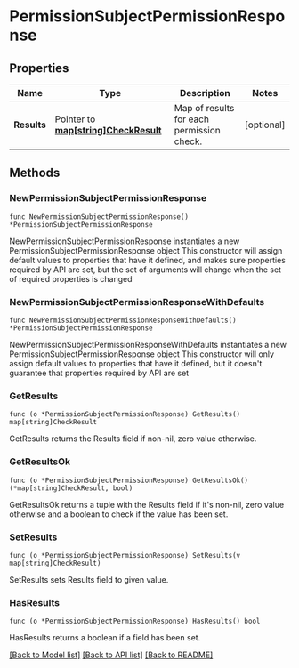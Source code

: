 # PermissionSubjectPermissionResponse

## Properties

Name | Type | Description | Notes
------------ | ------------- | ------------- | -------------
**Results** | Pointer to [**map[string]CheckResult**](CheckResult.md) | Map of results for each permission check. | [optional] 

## Methods

### NewPermissionSubjectPermissionResponse

`func NewPermissionSubjectPermissionResponse() *PermissionSubjectPermissionResponse`

NewPermissionSubjectPermissionResponse instantiates a new PermissionSubjectPermissionResponse object
This constructor will assign default values to properties that have it defined,
and makes sure properties required by API are set, but the set of arguments
will change when the set of required properties is changed

### NewPermissionSubjectPermissionResponseWithDefaults

`func NewPermissionSubjectPermissionResponseWithDefaults() *PermissionSubjectPermissionResponse`

NewPermissionSubjectPermissionResponseWithDefaults instantiates a new PermissionSubjectPermissionResponse object
This constructor will only assign default values to properties that have it defined,
but it doesn't guarantee that properties required by API are set

### GetResults

`func (o *PermissionSubjectPermissionResponse) GetResults() map[string]CheckResult`

GetResults returns the Results field if non-nil, zero value otherwise.

### GetResultsOk

`func (o *PermissionSubjectPermissionResponse) GetResultsOk() (*map[string]CheckResult, bool)`

GetResultsOk returns a tuple with the Results field if it's non-nil, zero value otherwise
and a boolean to check if the value has been set.

### SetResults

`func (o *PermissionSubjectPermissionResponse) SetResults(v map[string]CheckResult)`

SetResults sets Results field to given value.

### HasResults

`func (o *PermissionSubjectPermissionResponse) HasResults() bool`

HasResults returns a boolean if a field has been set.


[[Back to Model list]](../README.md#documentation-for-models) [[Back to API list]](../README.md#documentation-for-api-endpoints) [[Back to README]](../README.md)


